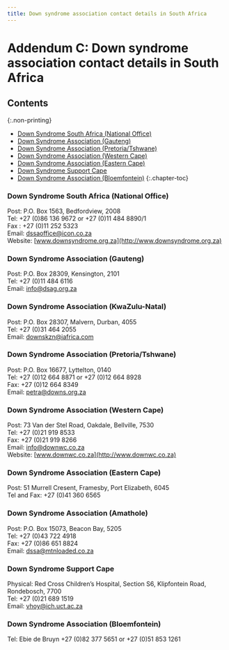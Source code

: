 ```yaml
---
title: Down syndrome association contact details in South Africa
---
```


# Addendum C: Down syndrome association contact details in South Africa

## Contents
{:.non-printing}

*   [Down Syndrome South Africa (National Office)](#down-syndrome-south-africa-national-office)
*   [Down Syndrome Association (Gauteng)](#down-syndrome-association-gauteng)
*   [Down Syndrome Association (Pretoria/Tshwane)](#down-syndrome-association-pretoriatshwane)
*   [Down Syndrome Association (Western Cape)](#down-syndrome-association-western-cape)
*   [Down Syndrome Association (Eastern Cape)](#down-syndrome-association-eastern-cape)
*   [Down Syndrome Support Cape](#down-syndrome-support-cape)
*   [Down Syndrome Association (Bloemfontein)](#down-syndrome-association-bloemfontein)
{:.chapter-toc}

### Down Syndrome South Africa (National Office)

Post: P.O. Box 1563, Bedfordview, 2008  
Tel: +27 (0)86 136 9672 or +27 (0)11 484 8890/1  
Fax : +27 (0)11 252 5323  
Email: [dssaoffice@icon.co.za](mailto:dssaoffice@icon.co.za)  
Website: [www.downsyndrome.org.za](http://www.downsyndrome.org.za)

### Down Syndrome Association (Gauteng)

Post: P.O. Box 28309, Kensington, 2101  
Tel: +27 (0)11 484 6116  
Email: [info@dsag.org.za](mailto:info@dsag.org.za)  

### Down Syndrome Association (KwaZulu-Natal)  
Post: P.O. Box 28307, Malvern, Durban, 4055  
Tel: +27 (0)31 464 2055  
Email: [downskzn@iafrica.com](mailto:downskzn@iafrica.com)

### Down Syndrome Association (Pretoria/Tshwane)

Post: P.O. Box 16677, Lyttelton, 0140  
Tel: +27 (0)12 664 8871 or +27 (0)12 664 8928  
Fax: +27 (0)12 664 8349  
Email: [petra@downs.org.za](mailto:petra@downs.org.za)

### Down Syndrome Association (Western Cape)

Post: 73 Van der Stel Road, Oakdale, Bellville, 7530  
Tel: +27 (0)21 919 8533  
Fax: +27 (0)21 919 8266  
Email: [info@downwc.co.za](mailto:info@downwc.co.za)  
Website: [www.downwc.co.za](http://www.downwc.co.za)  

### Down Syndrome Association (Eastern Cape)

Post: 51 Murrell Cresent, Framesby, Port Elizabeth, 6045  
Tel and Fax: +27 (0)41 360 6565  

### Down Syndrome Association (Amathole)  
Post: P.O. Box 15073, Beacon Bay, 5205  
Tel: +27 (0)43 722 4918  
Fax: +27 (0)86 651 8824  
Email: [dssa@mtnloaded.co.za](mailto:dssa@mtnloaded.co.za)

### Down Syndrome Support Cape

Physical: Red Cross Children’s Hospital, Section S6, Klipfontein Road, Rondebosch, 7700  
Tel: +27 (0)21 689 1519  
Email: [vhoy@ich.uct.ac.za](mailto:vhoy@ich.uct.ac.za)  

### Down Syndrome Association (Bloemfontein)

Tel: Ebie de Bruyn +27 (0)82 377 5651 or +27 (0)51 853 1261